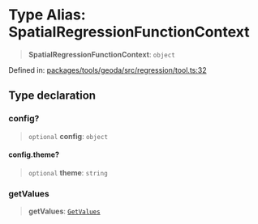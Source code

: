 # Type Alias: SpatialRegressionFunctionContext

> **SpatialRegressionFunctionContext**: `object`

Defined in: [packages/tools/geoda/src/regression/tool.ts:32](https://github.com/GeoDaCenter/openassistant/blob/bc4037be52d89829440fcc4aaa1010be73719d16/packages/tools/geoda/src/regression/tool.ts#L32)

## Type declaration

### config?

> `optional` **config**: `object`

#### config.theme?

> `optional` **theme**: `string`

### getValues

> **getValues**: [`GetValues`](GetValues.md)
